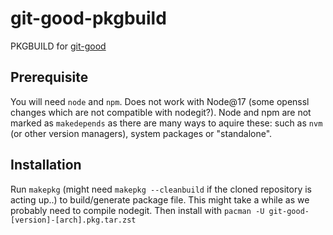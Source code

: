 # git-good-pkgbuild
PKGBUILD for [git-good](https://github.com/weedz/git-good)

## Prerequisite

You will need `node` and `npm`. Does not work with Node@17 (some openssl changes which are not compatible with nodegit?). Node and npm are not marked as `makedepends` as there are many ways to aquire these: such as `nvm` (or other version managers), system packages or "standalone".

## Installation

Run `makepkg` (might need `makepkg --cleanbuild` if the cloned repository is acting up..) to build/generate package file. This might take a while as we probably need to compile nodegit. Then install with `pacman -U git-good-[version]-[arch].pkg.tar.zst`
